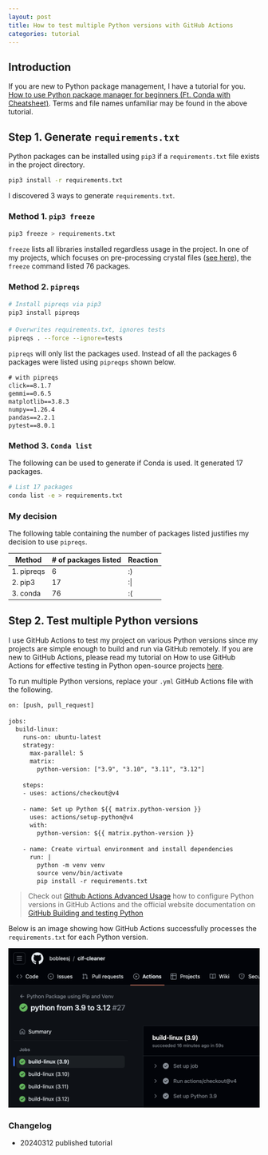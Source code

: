 ```yaml
---
layout: post
title: How to test multiple Python versions with GitHub Actions
categories: tutorial
---
```


## Introduction

If you are new to Python package management, I have a tutorial for you.
[How to use Python package manager for beginners (Ft. Conda with Cheatsheet)](https://bobleesj.github.io/tutorial/2024/02/26/intro-to-python-package-manager.html).
Terms and file names unfamiliar may be found in the above tutorial.

## Step 1. Generate `requirements.txt`

Python packages can be installed using `pip3` if a `requirements.txt` file
exists in the project directory.

```bash
pip3 install -r requirements.txt
```

I discovered 3 ways to generate `requirements.txt`.

### Method 1. `pip3 freeze`

```bash
pip3 freeze > requirements.txt
```

`freeze` lists all libraries installed regardless usage in the project. In one
of my projects, which focuses on pre-processing crystal files
([see here](https://github.com/bobleesj/cif-cleaner)), the `freeze` command
listed 76 packages.

### Method 2. `pipreqs`

```bash
# Install pipreqs via pip3
pip3 install pipreqs

# Overwrites requirements.txt, ignores tests
pipreqs . --force --ignore=tests
```

`pipreqs` will only list the packages used. Instead of all the packages 6
packages were listed using `pipreqps` shown below.

```text
# with pipreqs
click==8.1.7
gemmi==0.6.5
matplotlib==3.8.3
numpy==1.26.4
pandas==2.2.1
pytest==8.0.1
```

### Method 3. `Conda list`

The following can be used to generate if Conda is used. It generated 17
packages.

```bash
# List 17 packages
conda list -e > requirements.txt
```

### My decision

The following table containing the number of packages listed justifies my
decision to use `pipreqs`.

| Method     | # of packages listed | Reaction |
| ---------- | -------------------- | -------- |
| 1. pipreqs | 6                    | :)       |
| 2. pip3    | 17                   | :\|      |
| 3. conda   | 76                   | :(       |

## Step 2. Test multiple Python versions

I use GitHub Actions to test my project on various Python versions since my
projects are simple enough to build and run via GitHub remotely. If you are new
to GitHub Actions, please read my tutorial on How to use GitHub Actions for
effective testing in Python open-source projects
[here](https://bobleesj.github.io/tutorial/2024/03/03/github-actions.html).

To run multiple Python versions, replace your `.yml` GitHub Actions file with
the following.

```
on: [push, pull_request]

jobs:
  build-linux:
    runs-on: ubuntu-latest
    strategy:
      max-parallel: 5
      matrix:
        python-version: ["3.9", "3.10", "3.11", "3.12"]

    steps:
    - uses: actions/checkout@v4

    - name: Set up Python ${{ matrix.python-version }}
      uses: actions/setup-python@v4
      with:
        python-version: ${{ matrix.python-version }}

    - name: Create virtual environment and install dependencies
      run: |
        python -m venv venv
        source venv/bin/activate
        pip install -r requirements.txt
```

> Check out
> [Github Actions Advanced Usage](https://github.com/actions/setup-python/blob/main/docs/advanced-usage.md)
> how to configure Python versions in GitHub Actions and the official website
> documentation on
> [GitHub Building and testing Python](https://docs.github.com/en/actions/automating-builds-and-tests/building-and-testing-python)

Below is an image showing how GitHub Actions successfully processes the
`requirements.txt` for each Python version.

![GitHub Actions](/files/blog/2024-03-12-python-test-multiple-versions/img/1.png)

### Changelog

- 20240312 published tutorial
